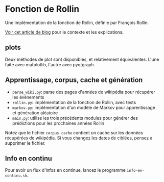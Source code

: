 # Fonction de Rollin
Une implémentation de la fonction de Rollin, définie par François Rollin.

[Voir cet article de blog](https://lucas.bourneuf.net/blog/rollin-fonction.html)
pour le contexte et les explications.


## plots
Deux méthodes de plot sont disponibles, et relativement équivalentes.
L'une faite avec matplotlib, l'autre avec pyqtgraph.

## Apprentissage, corpus, cache et génération
- `parse_wiki.py`: parse des pages d'années de wikipédia pour récupérer les évènements
- `rollin.py`: implémentation de la fonction de Rollin, avec tests
- `markov.py`: implémentation d'un modèle de Markov pour apprentissage et génération aléatoire
- `main.py`: utilise les trois précédents modules pour générer des prédictions pour les prochaines années Rollin

Notez que le fichier `corpus.cache` contient un cache sur les données récupérées de wikipédia.
Si vous changez les dates de ciblées, pensez à supprimer le fichier.

## Info en continu
Pour avoir un flux d'infos en continue, lancez le programme `info-en-continu.sh`.

